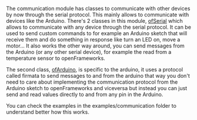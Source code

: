 The communication module has classes to communicate with other devices by now through the serial protocol. This mainly allows to communicate with devices like the Arduino. There's 2 classes in this module, [ofSerial](ofSerial.html) which allows to communicate with any device through the serial protocol. It can be used to send custom commands to for example an Arduino sketch that will receive them and do something in response like turn an LED on, move a motor... It also works the other way around, you can send messages from the Arduino (or any other serial device), for example the read from a temperature sensor to openFrameworks.

The second class, [ofArduino](ofArduino), is specific to the arduino, it uses a protocol called firmata to send messages to and from the arduino that way you don't need to care about implementing the communication protocol from the Arduino sketch to openFrameworks and viceversa but instead you can just send and read values directly to and from any pin in the Arduino.

You can check the examples in the examples/communication folder to understand better how this works.
